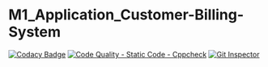 # M1_Application_Customer-Billing-System
[![Codacy Badge](https://app.codacy.com/project/badge/Grade/9102e50c97e84ea4b02a33677199cdad)](https://www.codacy.com/gh/keerthi1312/M1_Application_Customer-Billing-System/dashboard?utm_source=github.com&amp;utm_medium=referral&amp;utm_content=keerthi1312/M1_Application_Customer-Billing-System&amp;utm_campaign=Badge_Grade)
[![Code Quality - Static Code - Cppcheck](https://github.com/keerthi1312/M1_Application_Customer-Billing-System/actions/workflows/cppcheck.yml/badge.svg)](https://github.com/keerthi1312/M1_Application_Customer-Billing-System/actions/workflows/cppcheck.yml)
[![Git Inspector](https://github.com/keerthi1312/M1_Application_Customer-Billing-System/actions/workflows/git-inspector.yml/badge.svg)](https://github.com/keerthi1312/M1_Application_Customer-Billing-System/actions/workflows/git-inspector.yml)
